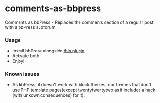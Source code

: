 # comments-as-bbpress
Comments as bbPress - Replaces the comments section of a regular post with a bbPress subforum

### Usage

* Install bbPress alongside [this plugin](https://github.com/Automattic/comments-as-bbpress/zipball/trunk).
* Activate both.
* Enjoy!

### Known issues

* As bbPress, it doesn't work with block themes, nor themes that don't use PHP template pages(except twentytwentytwo as it includes a hack (with unkown consequences) for it).


